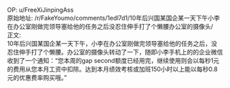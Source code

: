 
OP: u/FreeXiJinpingAss  
原始地址: /r/FakeYoumo/comments/1edl7d1/10年后兴国某国企某一天下午小李在办公室刚做完领导塞给他的任务之后没忍住伸手打了个懒腰办公室的摄像头/  
正文:  
10年后兴国某国企某一天下午，小李在办公室刚做完领导塞给他的任务之后，没忍住伸手打了个懒腰。办公室的摄像头转动了一下，随即小李手机上的的企业微信收到了一个通知：“您本周的gap second额度已经用完，继续使用则会以每秒1元的费用从您本月工资中扣除。达到本月绩效考核或加班150小时以上能以每秒0.8元的优惠费率购买哦。”  

